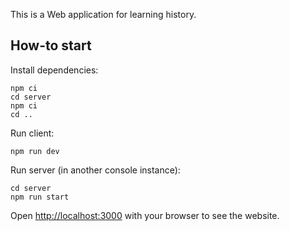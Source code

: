 This is a Web application for learning history.

## How-to start

Install dependencies:

```
npm ci
cd server
npm ci
cd ..
```

Run client:
```
npm run dev
```

Run server (in another console instance):
```
cd server
npm run start
```

Open [http://localhost:3000](http://localhost:3000) with your browser to see the website.
